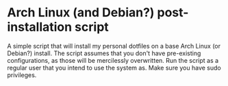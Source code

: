 # Arch Linux (and Debian?) post-installation script

A simple script that will install my personal dotfiles on a base Arch Linux (or Debian?) install. The script assumes that you don't have pre-existing configurations, as those will be mercilessly overwritten. Run the script as a regular user that you intend to use the system as. Make sure you have sudo privileges.
